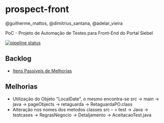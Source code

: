 # prospect-front
@guilherme_mattos, @dimitrius_santana, @adelar_vieira

PoC - Projeto de Automação de Testes para Front-End do Portal Siebel


[![pipeline status](https://git.sicredi.net/siebel-qa/siebel-web/badges/master/pipeline.svg)](https://git.sicredi.net/siebel-qa/siebel-web/commits/master)


## Backlog 
* [Itens Passiveis de Melhorias](src/test/resources/backlog_do_projeto/TODOLIST.md)

## Melhorias
- Utilização do Objeto "LocalDate", o mesmo encontra-se src -> main -> java -> pageObjects -> retaguarda -> RetaguardaPO.class
- Alteração nos nomes dos metodos classes src - > test -> Java -> testcases -> RegrasNegocio -> Detaljamento -> AceitacaoTest.java
 
